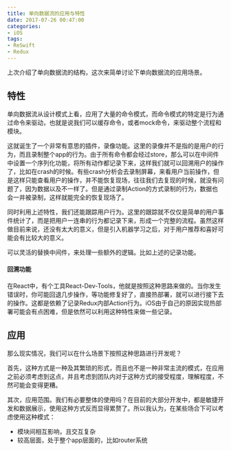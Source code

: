 ```yaml
---
title: 单向数据流的应用与特性
date: 2017-07-26 00:47:00
categories:
- iOS
tags:
- ReSwift
- Redux
---
```


上次介绍了单向数据流的结构，这次来简单讨论下单向数据流的应用场景。

<!--more-->

## 特性

单向数据流从设计模式上看，应用了大量的命令模式，而命令模式的特定是行为通过命令来驱动，也就是说我们可以缓存命令，或者mock命令，来驱动整个流程和模块。

这就诞生了一个非常有意思的插件，录像功能。这里的录像并不是指的是用户的行为，而且录制整个app的行为。由于所有命令都会经过store，那么可以在中间件中设置一个序列化功能，将所有动作都记录下来，这样我们就可以回溯用户的操作了，比如在crash的时候。有些crash分析会去录制屏幕，来看用户当前操作，但是这样只能查看用户的操作，并不能恢复现场，往往我们去复现的时候，就没有问题了，因为数据以及不一样了。但是通过录制Action的方式录制的行为，数据也会一并被录制，这样就能完全的恢复现场了。

同时利用上述特性，我们还能跟踪用户行为。这里的跟踪就不仅仅是简单的用户事件统计了，而是把用户一连串的行为都记录下来，形成一个完整的流程。虽然这样做目前来说，还没有太大的意义，但是引入机器学习之后，对于用户推荐和喜好可能会有比较大的意义。

可以灵活的替换中间件，来处理一些额外的逻辑。比如上述的记录功能。

#### 回溯功能

在React中，有个工具React-Dev-Tools，他就是按照这种思路来做的。当你发生错误时，你可能回退几步操作，等功能修复好了，直接热部署，就可以进行接下去的操作。这都是依赖了记录Redux内部Action行为。iOS由于自己的原因实现热部署可能会有点困难，但是依然可以利用这种特性来做一些记录。

## 应用

那么现实情况，我们可以在什么场景下按照这种思路进行开发呢？

首先，这种方式是一种及其繁琐的形式，而且也不是一种非常主流的模式，在应用之前必须考虑到这点，并且考虑到团队内对于这种方式的接受程度，理解程度，不然可能会变得更糟。

其次，应用范围。我们有必要整体的使用吗？在目前的大部分开发中，都是敏捷开发和数据展示，使用这种方式反而显得累赘了。所以我认为，在某些场合下可以考虑使用这种模式：

- 模块间相互影响，且交互复杂
- 较高层面，处于整个app层面的，比如router系统
